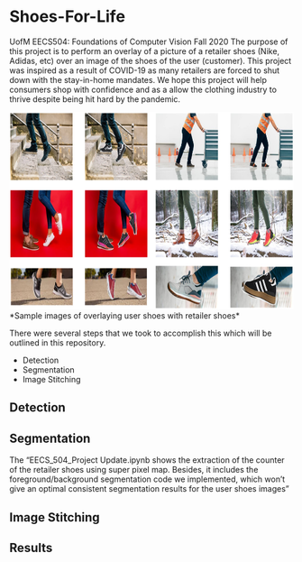 # Shoes-For-Life
UofM EECS504: Foundations of Computer Vision Fall 2020
The purpose of this project is to perform an overlay of a picture of a retailer shoes (Nike, Adidas, etc) over an image of the shoes of the user (customer). This project was inspired as a result of COVID-19 as many retailers are forced to shut down with the stay-in-home mandates. We hope this project will help consumers shop with confidence and as a allow the clothing industry to thrive despite being hit hard by the pandemic.  

<img src="images/Results.jpg" alt="drawing" height="350" title="Result Image"/>  
*Sample images of overlaying user shoes with retailer shoes*

There were several steps that we took to accomplish this which will be outlined in this repository.  
* Detection
* Segmentation
* Image Stitching

## Detection
## Segmentation
The “EECS_504_Project Update.ipynb shows the extraction of the counter of the retailer shoes using super pixel map. Besides, it includes the foreground/background segmentation code we implemented, which won’t give an optimal consistent segmentation results for the user shoes images”
## Image Stitching

## Results
